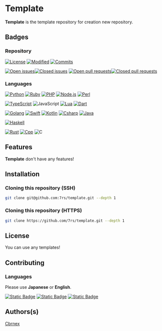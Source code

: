 <!-- https://github.com/[userid]/[repository name]/ -->
[license]: https://github.com/7rs/pages/blob/main/LICENSE
[commits]: https://github.com/7rs/template/commits/
[open-issues]: https://github.com/7rs/template/issues
[closed-issues]: https://github.com/7rs/template/issues?q=is%3Aclosed
[open-prs]: https://github.com/7rs/template/pulls
[closed-prs]: https://github.com/7rs/template/pulls?q=is%3Aclosed

<!-- https://flat.badgen.net/github/[type]/[userid]/[repository name] -->
[license-badge]: https://flat.badgen.net/github/license/7rs/template?label=License&labelColor=black
[modified-badge]: https://flat.badgen.net/github/last-commit/7rs/template?label=Modified&labelColor=black
[commits-badge]: https://flat.badgen.net/github/commits/7rs/template?labelColor=black
[open-issues-badge]: https://flat.badgen.net/github/open-issues/7rs/template?label=Issues&labelColor=black&color=red
[closed-issues-badge]: https://flat.badgen.net/github/closed-issues/7rs/template?label&color=green
[open-prs-badge]: https://flat.badgen.net/github/open-prs/7rs/template?label=PRs&labelColor=black&color=red
[closed-prs-badge]: https://flat.badgen.net/github/closed-prs/7rs/template?label&color=green

# Template  

  **Template** is the template repository for creation new repository.  

<!-- Remove this item and use badges for the main description -->
## Badges  

### Repository

  [![License][license-badge]][license]
  [![Modified][modified-badge]][commits]
  [![Commits][commits-badge]][commits]  

  [![Open issues][open-issues-badge]][open-issues][![Closed issues][closed-issues-badge]][closed-issues]
  [![Open pull requests][open-prs-badge]][open-prs][![Closed pull requests][closed-prs-badge]][closed-prs]  

### Languages  

  [![Python](https://img.shields.io/badge/Python-3776AB?style=for-the-badge&logo=python&logoColor=white)](https://www.python.org/)
  [![Ruby](https://img.shields.io/badge/Ruby-CC342D?style=for-the-badge&logo=ruby&logoColor=white)](https://www.ruby-lang.org/)
  [![PHP](https://img.shields.io/badge/PHP-2C2D72?style=for-the-badge&logo=php&logoColor=white)](https://www.php.net/)
  [![Node.js](https://img.shields.io/badge/Node.js-339933?style=for-the-badge&logo=nodedotjs&logoColor=white)](https://nodejs.org/)
  [![Perl](https://img.shields.io/badge/Perl-39457E?style=for-the-badge&logo=perl&logoColor=white)](https://www.perl.org/)

  [![TypeScript](https://img.shields.io/badge/TypeScript-3178C6?style=for-the-badge&logo=typescript&logoColor=white)](https://www.typescriptlang.org/)
  ![JavaScript](https://img.shields.io/badge/JavaScript-F7DF1E?style=for-the-badge&logo=javascript&logoColor=black)
  [![Lua](https://img.shields.io/badge/Lua-2C2D72?style=for-the-badge&logo=lua&logoColor=white)](https://www.lua.org/)
  [![Dart](https://img.shields.io/badge/Dart-0175C2?style=for-the-badge&logo=dart&logoColor=white)](https://dart.dev/)
  
  [![Golang](https://img.shields.io/badge/Golang-00ADD8?style=for-the-badge&logo=go&logoColor=white)](https://go.dev/)
  [![Swift](https://img.shields.io/badge/Swift-F05138?style=for-the-badge&logo=swift&logoColor=white)](https://www.swift.org/)
  [![Kotlin](https://img.shields.io/badge/Kotlin-7F52FF?style=for-the-badge&logo=kotlin&logoColor=white)](https://kotlinlang.org/)
  [![Csharp](https://img.shields.io/badge/C%23-512BD4?style=for-the-badge&logo=c&logoColor=white)](https://learn.microsoft.com/dotnet/csharp/)
  [![Java](https://img.shields.io/badge/Java-437291?style=for-the-badge&logo=openjdk&logoColor=white)](https://www.java.com/ja/)

  [![Haskell](https://img.shields.io/badge/Haskell-5D4F85?style=for-the-badge&logo=haskell&logoColor=white)](https://www.haskell.org/)

  [![Rust](https://img.shields.io/badge/Rust-000000?style=for-the-badge&logo=rust&logoColor=white)](https://www.rust-lang.org/)
  [![Cpp](https://img.shields.io/badge/C++-00599C?style=for-the-badge&logo=cplusplus&logoColor=white)](https://isocpp.org/)
  ![C](https://img.shields.io/badge/C-A8B9CC?style=for-the-badge&logo=cplusplus&logoColor=black)

## Features  

  **Template** don't have any features!  

## Installation  

### Cloning this repository (SSH)  

  ```sh
  git clone git@github.com:7rs/template.git --depth 1
  ```  

### Cloning this repository (HTTPS)  

  ```sh
  git clone https://github.com/7rs/template.git --depth 1
  ```  

## License  

  You can use any templates!  

## Contributing  

[deepl]: https://www.deepl.com/translator
[deepl-badge]: https://img.shields.io/badge/DeepL-0F2B46?style=for-the-badge&logo=deepl
[google-translate]: https://translate.google.com
[google-translate-badge]: https://img.shields.io/badge/Google_Translate-4285F4?style=for-the-badge&logo=googletranslate&logoColor=white
[chatgpt]: https://chat.openai.com/
[chatgpt-badge]: https://img.shields.io/badge/Chat_GPT-412991?style=for-the-badge&logo=openai

### Languages  

  Please use **Japanese** or **English**.  

  [![Static Badge][deepl-badge]][deepl]
  [![Static Badge][google-translate-badge]][google-translate]
  [![Static Badge][chatgpt-badge]][chatgpt]  

## Authors(s)  

  [Cbrnex](https://github.com/7rs)  
